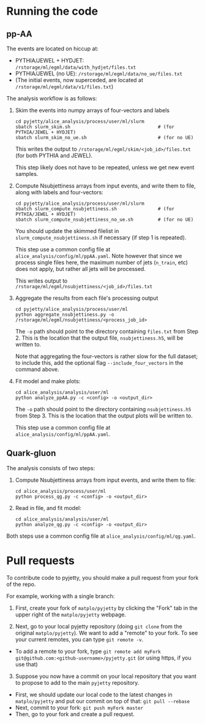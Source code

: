 # Running the code

## pp-AA

The events are located on hiccup at:
- PYTHIA/JEWEL + HYDJET: `/rstorage/ml/egml/data/with_hydjet/files.txt`
- PYTHIA/JEWEL (no UE): `/rstorage/ml/egml/data/no_ue/files.txt`
- (The initial events, now superceded, are located at `/rstorage/ml/egml/data/v1/files.txt`)

The analysis workflow is as follows:

1. Skim the events into numpy arrays of four-vectors and labels
   ```
   cd pyjetty/alice_analysis/process/user/ml/slurm
   sbatch slurm_skim.sh                                # (for PYTHIA/JEWEL + HYDJET)
   sbatch slurm_skim_no_ue.sh                          # (for no UE)
   ```
   This writes the output to `/rstorage/ml/egml/skim/<job_id>/files.txt` (for both PYTHIA and JEWEL).
   
   This step likely does not have to be repeated, unless we get new event samples.

2. Compute Nsubjettiness arrays from input events, and write them to file, along with labels and four-vectors: 
   ```
   cd pyjetty/alice_analysis/process/user/ml/slurm
   sbatch slurm_compute_nsubjettiness.sh               # (for PYTHIA/JEWEL + HYDJET)
   sbatch slurm_compute_nsubjettiness_no_ue.sh         # (for no UE)
   ```
   You should update the skimmed filelist in `slurm_compute_nsubjettiness.sh` if necessary (if step 1 is repeated).
   
   This step use a common config file at `alice_analysis/config/ml/ppAA.yaml`. Note however that since we process single files here, the maximum number of jets (`n_train`, etc) does not apply, but rather all jets will be processed.
   
   This writes output to `/rstorage/ml/egml/nsubjettiness/<job_id>/files.txt`

3. Aggregate the results from each file's processing output
   ```
   cd pyjetty/alice_analysis/process/user/ml
   python aggregate_nsubjettiness.py -o /rstorage/ml/egml/nsubjettiness/<process_job_id>
   ```
   The `-o` path should point to the directory containing `files.txt` from Step 2. This is the location that the output file, `nsubjettiness.h5`, will be written to. 
   
   Note that aggregating the four-vectors is rather slow for the full dataset; to include this, add the optional flag `--include_four_vectors` in the command above. 
   
4. Fit model and make plots:
   ```
   cd alice_analysis/analysis/user/ml
   python analyze_ppAA.py -c <config> -o <output_dir>
   ```
   The `-o` path should point to the directory containing `nsubjettiness.h5` from Step 3. This is the location that the output plots will be written to. 
   
   This step use a common config file at `alice_analysis/config/ml/ppAA.yaml`.

## Quark-gluon

The analysis consists of two steps:
1. Compute Nsubjettiness arrays from input events, and write them to file: 
   ```
   cd alice_analysis/process/user/ml
   python process_qg.py -c <config> -o <output_dir>
   ```
2. Read in file, and fit model:
   ```
   cd alice_analysis/analysis/user/ml
   python analyze_qg.py -c <config> -o <output_dir>
   ```

Both steps use a common config file at `alice_analysis/config/ml/qg.yaml`.

# Pull requests

To contribute code to pyjetty, you should make a pull request from your fork of the repo.

For example, working with a single branch:

1. First, create your fork of `matplo/pyjetty` by clicking the "Fork" tab in the upper right of the `matplo/pyjetty` webpage.

2. Next, go to your local pyjetty repository (doing `git clone` from the original `matplo/pyjetty`). We want to add a "remote" to your fork. To see your current remotes, you can type `git remote -v`. 

- To add a remote to your fork, type `git remote add myFork git@github.com:<github-username>/pyjetty.git` (or using https, if you use that)

3. Suppose you now have a commit on your local repository that you want to propose to add to the main `pyjetty` repository.

- First, we should update our local code to the latest changes in `matplo/pyjetty` and put our commit on top of that: `git pull --rebase`
- Next, commit to your fork: `git push myFork master`
- Then, go to your fork and create a pull request.
